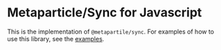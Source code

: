 # Metaparticle/Sync for Javascript

This is the implementation of `@metapartile/sync`. For examples
of how to use this library, see the [examples](../examples/README.md).

